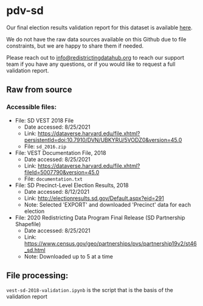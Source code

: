 # pdv-sd

Our final election results validation report for this dataset is available [here](https://redistrictingdatahub.org/dataset/vest-2018-south-dakota-precinct-and-election-results/).

We do not have the raw data sources available on this Github due to file constraints, but we are happy to share them if needed. 

Please reach out to info@redistrictingdatahub.org to reach our support team if you have any questions, or if you would like to request a full validation report. 

## Raw from source

### Accessible files:

- File: SD VEST 2018 File
   - Date accessed: 8/25/2021
   - Link: https://dataverse.harvard.edu/file.xhtml?persistentId=doi:10.7910/DVN/UBKYRU/5VODZ0&version=45.0
   - File: `sd_2016.zip`
- File: VEST Documentation File, 2018
   - Date accessed: 8/25/2021
   - Link: https://dataverse.harvard.edu/file.xhtml?fileId=5007790&version=45.0
   - File: `documentation.txt`
- File: SD Precinct-Level Election Results, 2018
  - Date accessed: 8/12/2021
  - Link: http://electionresults.sd.gov/Default.aspx?eid=291
  - Note: Selected 'EXPORT' and downloaded 'Precinct' data for each election
- File: 2020 Redistricting Data Program Final Release (SD Partnership Shapefile)
  - Date accessed: 8/25/2021
  - Link: https://www.census.gov/geo/partnerships/pvs/partnership19v2/st46_sd.html
  - Note: Downloaded up to 5 at a time

## File processing:

`vest-sd-2018-validation.ipynb` is the script that is the basis of the validation report